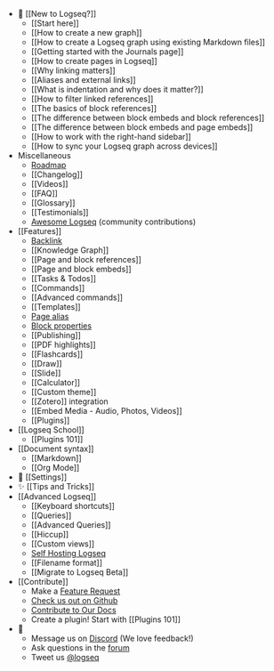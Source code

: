 - 🌟 [[New to Logseq?]]
	- [[Start here]]
	- [[How to create a new graph]]
	- [[How to create a Logseq graph using existing Markdown files]]
	- [[Getting started with the Journals page]]
	- [[How to create pages in Logseq]]
	- [[Why linking matters]]
	- [[Aliases and external links]]
	- [[What is indentation and why does it matter?]]
	- [[How to filter linked references]]
	- [[The basics of block references]]
	- [[The difference between block embeds and block references]]
	- [[The difference between block embeds and page embeds]]
	- [[How to work with the right-hand sidebar]]
	- [[How to sync your Logseq graph across devices]]
- Miscellaneous
	- [Roadmap](https://trello.com/b/8txSM12G/logseq-roadmap)
	- [[Changelog]]
	- [[Videos]]
	- [[FAQ]]
	- [[Glossary]]
	- [[Testimonials]]
	- [Awesome Logseq](https://github.com/logseq/awesome-logseq) (community contributions)
- [[Features]]
	- [Backlink]([[term/backlink]])
	- [[Knowledge Graph]]
	- [[Page and block references]]
	- [[Page and block embeds]]
	- [[Tasks & Todos]]
	- [[Commands]]
	- [[Advanced commands]]
	- [[Templates]]
	- [Page alias]([[term/alias]])
	- [Block properties]([[term/properties]])
	- [[Publishing]]
	- [[PDF highlights]]
	- [[Flashcards]]
	- [[Draw]]
	- [[Slide]]
	- [[Calculator]]
	- [[Custom theme]]
	- [[Zotero]] integration
	- [[Embed Media - Audio, Photos, Videos]]
	- [[Plugins]]
- [[Logseq School]]
	- [[Plugins 101]]
- [[Document syntax]]
	- [[Markdown]]
	- [[Org Mode]]
- 👤 [[Settings]]
- ✨ [[Tips and Tricks]]
- [[Advanced Logseq]]
	- [[Keyboard shortcuts]]
	- [[Queries]]
	- [[Advanced Queries]]
	- [[Hiccup]]
	- [[Custom views]]
	- [Self Hosting Logseq](https://github.com/dustinlacewell/logseq-guide)
	- [[Filename format]]
	- [[Migrate to Logseq Beta]]
- [[Contribute]]
	- Make a [Feature Request](https://discuss.logseq.com/)
	- [Check us out on Github](https://github.com/logseq/logseq)
	- [Contribute to Our Docs](https://github.com/logseq/docs)
	- Create a plugin! Start with [[Plugins 101]]
- 💬
	- Message us on [Discord](https://discord.gg/KpN4eHY) (We love feedback!)
	- Ask questions in the [forum](https://discuss.logseq.com)
	- Tweet us [@logseq](https://twitter.com/logseq)